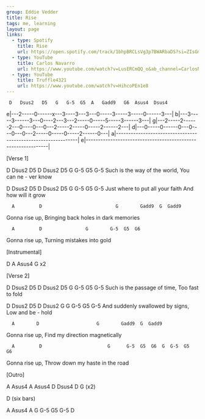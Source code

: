 ```yaml
---
group: Eddie Vedder
title: Rise
tags: me, learning
layout: page
links:
  - type: Spotify
    title: Rise
    url: https://open.spotify.com/track/1bhpBRCLsVg3p7BWARbaDS?si=ZIsGmfGlRyOhJS9Lg1YAVw
  - type: YouTube
    title: Carlos Navarro
    url: https://www.youtube.com/watch?v=LusERCmQQ_o&ab_channel=CarlosNavarroMusic
  - type: YouTube
    title: Truffle4321
    url: https://www.youtube.com/watch?v=HihcoPEn1e8
---
```



     D   Dsus2   D5   G   G-5  G5  A   Gadd9   G6  Asus4  Dsus4
e|---2-----0------x---3----3---3---0-----3-----3-----0------3---|
b|---3-----3------3---0----2---3---2-----0-----5-----3------3---|
g|---2-----2------2---0----0---0---2-----2-----0-----2------2---|
d|---0-----0------0---0----0---0---2-----0-----0-----2------0---|
a|--------------------------------------------------------------|
e|--------------------------------------------------------------|


[Verse 1]

D               Dsus2  D5            D     Dsus2  D5  G    G-5  G5   G-5
Such is the way of     the world, You can ne  -   ver know

D                 Dsus2  D5             D   Dsus2  D5  G     G-5  G5   G-5
Just where to put all    your faith And how will   it  grow

      A         D                           G        Gadd9  G  Gadd9
Gonna rise up, Bringing back holes in dark memories

      A         D                G        G-5  G5  G6
Gonna rise up, Turning mistakes into gold


[Instrumental]

D A Asus4 G     x2


[Verse 2]

D               Dsus2  D5       D   Dsus2  D5 G    G-5  G5   G-5
Such is the passage    of time, Too fast   to fold

D               Dsus2  D5       D  Dsus2  G     G   G-5  G5   G-5
And suddenly swallowed by signs, Low and  be - hold

      A        D                     G        Gadd9  G  Gadd9
Gonna rise up, Find my direction magnetically

      A         D                        G      G-5  G5  G6  G  G-5  G5  G6
Gonna rise up, Throw down my haste in the road


[Outro]

A  Asus4  A  Asus4  D  Dsus4  D  G    (x2)

D (six bars)

A  Asus4  A  G  G-5  G5  G-5  D 


